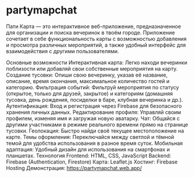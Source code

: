 # partymapchat
Пати Карта — это интерактивное веб-приложение, предназначенное для организации и поиска вечеринок в твоём городе. Приложение сочетает в себе функциональность карты с возможностью добавления и просмотра различных мероприятий, а также удобный интерфейс для взаимодействия с другими пользователями.

Основные возможности
Интерактивная карта: Легко находи вечеринки поблизости или добавляй свои собственные мероприятия на карту.
Создание тусовки: Опиши свою вечеринку, указав её название, описание, время окончания, максимальное количество гостей и категорию.
Фильтрация событий: Фильтруй мероприятия по статусу (открытое, только для друзей, закрытое) и категориям (домашняя тусовка, день рождения, посиделки в баре, клубная вечеринка и др.).
Аутентификация: Вход и регистрация через Firebase для безопасного хранения личных данных.
Редактирование профиля: Управляй своим профилем, изменяя имя и загружая новую аватарку.
Чат: Общайся с другими участниками в режиме реального времени прямо на странице тусовки.
Геолокация: Быстро найди своё текущее местоположение на карте.
Темы оформления: Переключайся между светлой и тёмной темой для удобства использования в разное время суток.
Мобильная адаптация: Удобный дизайн для использования на смартфонах и планшетах.
Технология
Frontend: HTML, CSS, JavaScript
Backend: Firebase (Authentication, Firestore)
Карта: Leaflet.js
Хостинг: Firebase Hosting
Демонстрация: https://partymapchat.web.app/

